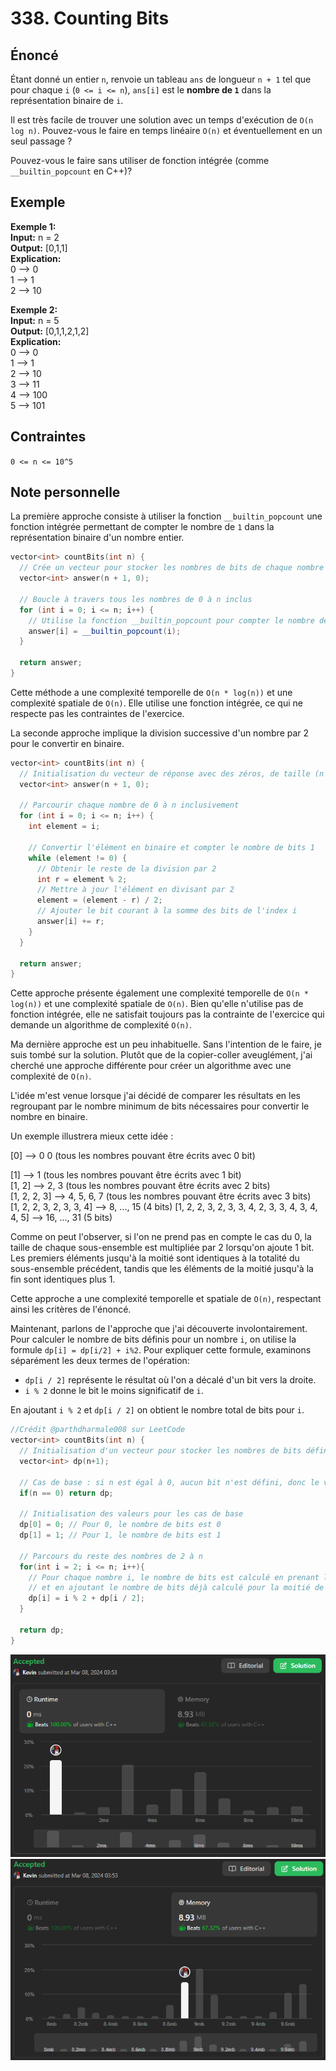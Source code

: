 # 338. Counting Bits

## Énoncé

Étant donné un entier `n`, renvoie un tableau `ans` de longueur `n + 1` tel que pour chaque `i` (`0 <= i <= n`), `ans[i]` est le **nombre de `1`** dans la représentation binaire de `i`.

Il est très facile de trouver une solution avec un temps d'exécution de `O(n log n)`. Pouvez-vous le faire en temps linéaire `O(n)` et éventuellement en un seul passage ?

Pouvez-vous le faire sans utiliser de fonction intégrée (comme `__builtin_popcount` en C++)?

## Exemple

**Exemple 1:**  
**Input:** n = 2  
**Output:** [0,1,1]  
**Explication:**  
0 --> 0  
1 --> 1  
2 --> 10

**Exemple 2:**  
**Input:** n = 5  
**Output:** [0,1,1,2,1,2]  
**Explication:**  
0 --> 0  
1 --> 1  
2 --> 10  
3 --> 11  
4 --> 100  
5 --> 101

## Contraintes

`0 <= n <= 10^5`

## Note personnelle

La première approche consiste à utiliser la fonction `__builtin_popcount` une fonction intégrée permettant de compter le nombre de `1` dans la représentation binaire d'un nombre entier.

```cpp
vector<int> countBits(int n) {
  // Crée un vecteur pour stocker les nombres de bits de chaque nombre de 0 à n, initialisé à 0
  vector<int> answer(n + 1, 0);

  // Boucle à travers tous les nombres de 0 à n inclus
  for (int i = 0; i <= n; i++) {
    // Utilise la fonction __builtin_popcount pour compter le nombre de bits définis dans le nombre i
    answer[i] = __builtin_popcount(i);
  }

  return answer;
}
```

Cette méthode a une complexité temporelle de `O(n * log(n))` et une complexité spatiale de `O(n)`. Elle utilise une fonction intégrée, ce qui ne respecte pas les contraintes de l'exercice.

La seconde approche implique la division successive d'un nombre par 2 pour le convertir en binaire.

```cpp
vector<int> countBits(int n) {
  // Initialisation du vecteur de réponse avec des zéros, de taille (n + 1)
  vector<int> answer(n + 1, 0);

  // Parcourir chaque nombre de 0 à n inclusivement
  for (int i = 0; i <= n; i++) {
    int element = i;

    // Convertir l'élément en binaire et compter le nombre de bits 1
    while (element != 0) {
      // Obtenir le reste de la division par 2
      int r = element % 2;
      // Mettre à jour l'élément en divisant par 2
      element = (element - r) / 2;
      // Ajouter le bit courant à la somme des bits de l'index i
      answer[i] += r;
    }
  }

  return answer;
}
```

Cette approche présente également une complexité temporelle de `O(n * log(n))` et une complexité spatiale de `O(n)`. Bien qu'elle n'utilise pas de fonction intégrée, elle ne satisfait toujours pas la contrainte de l'exercice qui demande un algorithme de complexité `O(n)`.

Ma dernière approche est un peu inhabituelle. Sans l'intention de le faire, je suis tombé sur la solution. Plutôt que de la copier-coller aveuglément, j'ai cherché une approche différente pour créer un algorithme avec une complexité de `O(n)`.

L'idée m'est venue lorsque j'ai décidé de comparer les résultats en les regroupant par le nombre minimum de bits nécessaires pour convertir le nombre en binaire.

Un exemple illustrera mieux cette idée :

[0] --> 0 0 (tous les nombres pouvant être écrits avec 0 bit)

[1] --> 1 (tous les nombres pouvant être écrits avec 1 bit)  
[1, 2] --> 2, 3 (tous les nombres pouvant être écrits avec 2 bits)  
[1, 2, 2, 3] --> 4, 5, 6, 7 (tous les nombres pouvant être écrits avec 3 bits)  
[1, 2, 2, 3, 2, 3, 3, 4] --> 8, ..., 15 (4 bits)
[1, 2, 2, 3, 2, 3, 3, 4, 2, 3, 3, 4, 3, 4, 4, 5] --> 16, ..., 31 (5 bits)

Comme on peut l'observer, si l'on ne prend pas en compte le cas du 0, la taille de chaque sous-ensemble est multipliée par 2 lorsqu'on ajoute 1 bit. Les premiers éléments jusqu'à la moitié sont identiques à la totalité du sous-ensemble précédent, tandis que les éléments de la moitié jusqu'à la fin sont identiques plus 1.

Cette approche a une complexité temporelle et spatiale de `O(n)`, respectant ainsi les critères de l'énoncé.

Maintenant, parlons de l'approche que j'ai découverte involontairement. Pour calculer le nombre de bits définis pour un nombre `i`, on utilise la formule `dp[i] = dp[i/2] + i%2`. Pour expliquer cette formule, examinons séparément les deux termes de l'opération:

- `dp[i / 2]` représente le résultat où l'on a décalé d'un bit vers la droite.
- `i % 2` donne le bit le moins significatif de `i`.

En ajoutant `i % 2` et `dp[i / 2]` on obtient le nombre total de bits pour `i`.

```cpp
//Crédit @parthdharmale008 sur LeetCode
vector<int> countBits(int n) {
  // Initialisation d'un vecteur pour stocker les nombres de bits définis
  vector<int> dp(n+1);

  // Cas de base : si n est égal à 0, aucun bit n'est défini, donc le vecteur est renvoyé tel quel
  if(n == 0) return dp;

  // Initialisation des valeurs pour les cas de base
  dp[0] = 0; // Pour 0, le nombre de bits est 0
  dp[1] = 1; // Pour 1, le nombre de bits est 1

  // Parcours du reste des nombres de 2 à n
  for(int i = 2; i <= n; i++){
    // Pour chaque nombre i, le nombre de bits est calculé en prenant le reste de la division par 2
    // et en ajoutant le nombre de bits déjà calculé pour la moitié de i (i/2)
    dp[i] = i % 2 + dp[i / 2];
  }

  return dp;
}
```

<img src="./imgs/runtime.png"/>
<img src="./imgs/memory.png"/>
